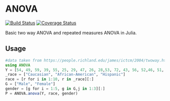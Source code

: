 # ANOVA
[![Build Status](https://travis-ci.org/grero/ANOVA.jl.svg?branch=master)](https://travis-ci.org/grero/ANOVA.jl)
[![Coverage Status](https://coveralls.io/repos/github/grero/ANOVA.jl/badge.svg)](https://coveralls.io/github/grero/ANOVA.jl)

Basic two way ANOVA and repeated measures ANOVA in Julia.

## Usage

```julia
#data taken from https://people.richland.edu/james/ictcm/2004/twoway.html    
using ANOVA
Y = [54, 49, 59, 39, 55, 25, 29, 47, 26, 28,53, 72, 43, 56, 52,46, 51, 33, 47, 41,33, 30, 26, 25, 29,18, 21, 34, 40, 24]
_race = ["Caucasian", "African-American", "Hispanic"]
race = [r for i in 1:10, r in _race][:]
G = ["Male", "Female"]
gender = [g for i = 1:5, g in G,j in 1:3][:]
P = ANOVA.anova(Y, race, gender)
```
